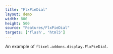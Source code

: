 ```yaml
---
title: "FlxPieDial"
layout: demo
width: 800
height: 500
source: "Features/FlxPieDial"
targets: ['flash', 'html5']
---
```


An example of `flixel.addons.display.FlxPieDial`.